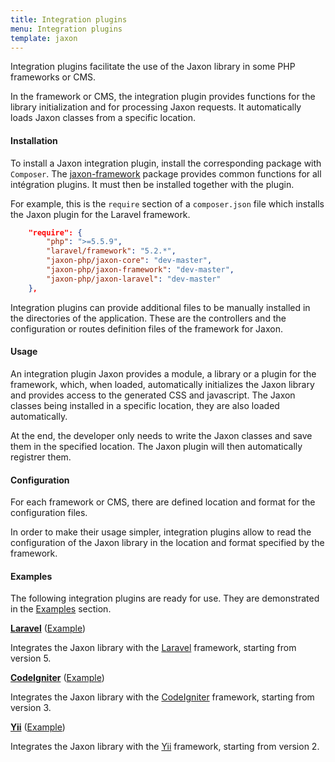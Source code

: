 ```yaml
---
title: Integration plugins
menu: Integration plugins
template: jaxon
---
```


Integration plugins facilitate the use of the Jaxon library in some PHP frameworks or CMS.

In the framework or CMS, the integration plugin provides functions for the library initialization and for processing Jaxon requests.
It automatically loads Jaxon classes from a specific location.

#### Installation

To install a Jaxon integration plugin, install the corresponding package with `Composer`.
The [jaxon-framework](https://github.com/jaxon-php/jaxon-framework) package provides common functions for all intégration plugins.
It must then be installed together with the plugin.

For example, this is the `require` section of a `composer.json` file which installs the Jaxon plugin for the Laravel framework.
```json
    "require": {
        "php": ">=5.5.9",
        "laravel/framework": "5.2.*",
        "jaxon-php/jaxon-core": "dev-master",
        "jaxon-php/jaxon-framework": "dev-master",
        "jaxon-php/jaxon-laravel": "dev-master"
    },
```

Integration plugins can provide additional files to be manually installed in the directories of the application.
These are the controllers and the configuration or routes definition files of the framework for Jaxon.

#### Usage

An integration plugin Jaxon provides a module, a library or a plugin for the framework, which, when loaded, automatically initializes the Jaxon library and provides access to the generated CSS and javascript.
The Jaxon classes being installed in a specific location, they are also loaded automatically.

At the end, the developer only needs to write the Jaxon classes and save them in the specified location.
The Jaxon plugin will then automatically registrer them.

#### Configuration

For each framework or CMS, there are defined location and format for the configuration files.

In order to make their usage simpler, integration plugins allow to read the configuration of the Jaxon library in the location and format specified by the framework.

#### Examples

The following integration plugins are ready for use. They are demonstrated in the [Examples](../../../examples) section.

**[Laravel](https://github.com/jaxon-php/jaxon-laravel)** ([Example](../../../examples/integration/laravel))

Integrates the Jaxon library with the [Laravel](https://laravel.com) framework, starting from version 5.

**[CodeIgniter](https://github.com/jaxon-php/jaxon-codeigniter)** ([Example](../../../examples/integration/codeigniter))

Integrates the Jaxon library with the [CodeIgniter](https://www.codeigniter.com) framework, starting from version 3.

**[Yii](https://github.com/jaxon-php/jaxon-yii)** ([Example](../../../examples/integration/yii))

Integrates the Jaxon library with the [Yii](http://www.yiiframework.com) framework, starting from version 2.
